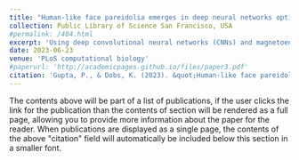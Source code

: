 ```yaml
---
title: "Human-like face pareidolia emerges in deep neural networks optimized for face and object recognition [Under Review]"
collection: Public Library of Science San Francisco, USA
#permalink: /404.html
excerpt: 'Using deep convolutional neural networks (CNNs) and magnetoencephalography (MEG), this study investigates the neural basis of face pareidolia, showing that initial misidentification of faces in inanimate objects is a byproduct of the brain's optimization for face and object recognition. The research reveals that while early stages of processing mistake pareidolia for real faces, this error is corrected in later stages through specialized face recognition optimization.'
date: 2023-06-23
venue: 'PLoS computational biology'
#paperurl: 'http://academicpages.github.io/files/paper3.pdf'
citation: 'Gupta, P., & Dobs, K. (2023). &quot;Human-like face pareidolia emerges in deep neural networks optimized for face and object recognition [Under Review].&quot; <i>PLoS computational biology</i>.'
---
```


The contents above will be part of a list of publications, if the user clicks the link for the publication than the contents of section will be rendered as a full page, allowing you to provide more information about the paper for the reader. When publications are displayed as a single page, the contents of the above "citation" field will automatically be included below this section in a smaller font.
